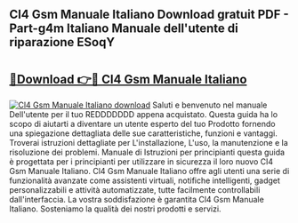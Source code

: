 ## Cl4 Gsm Manuale Italiano Download gratuit PDF - Part-g4m Italiano Manuale dell'utente di riparazione ESoqY

# <h2><a href="http://dfdnwn.blite.top/?on=Cl4+Gsm+Manuale+Italiano">🔗Download 👉🔴 Cl4 Gsm Manuale Italiano</a></h2>

[![Cl4 Gsm Manuale Italiano download](https://i.imgur.com/lujVjoI.png)](http://dfdnwn.blite.top/?on=Cl4+Gsm+Manuale+Italiano)
Saluti e benvenuto nel manuale Dell'utente per il tuo REDDDDDDD appena acquistato. Questa guida ha lo scopo di aiutarti a diventare un utente esperto del tuo Prodotto fornendo una spiegazione dettagliata delle sue caratteristiche, funzioni e vantaggi. Troverai istruzioni dettagliate per L'installazione, L'uso, la manutenzione e la risoluzione dei problemi. Manuale di Istruzioni per principianti questa guida è progettata per i principianti per utilizzare in sicurezza il loro nuovo Cl4 Gsm Manuale Italiano. Cl4 Gsm Manuale Italiano offre agli utenti una serie di funzionalità avanzate come assistenti virtuali, notifiche intelligenti, gadget personalizzabili e attività automatizzate, tutte facilmente controllabili dall'interfaccia. La vostra soddisfazione è garantita Cl4 Gsm Manuale Italiano. Sosteniamo la qualità dei nostri prodotti e servizi.
